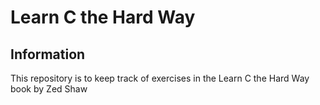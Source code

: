 # Learn C the Hard Way

## Information

This repository is to keep track of exercises in the Learn C the Hard Way book by Zed Shaw
